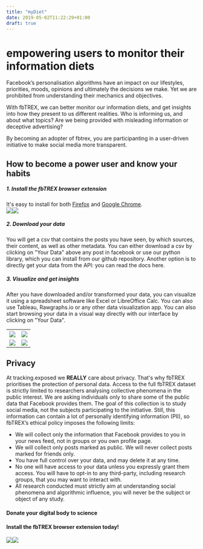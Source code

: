 ```yaml
---
title: "myDiet"
date: 2019-05-02T11:22:29+01:00
draft: true
---
```

# empowering users to monitor their information diets

Facebook’s personalisation algorithms have an impact on our lifestyles, priorities, moods, opinions and ultimately the decisions we make. Yet we are prohibited from understanding their mechanics and objectives. 

With fbTREX, we can better monitor our information diets, and get insights into how they present to us different realities. Who is informing us, and about what topics? Are we being provided with misleading information or deceptive advertising?

By becoming an adopter of fbtrex, you are participanting in a user-driven initiative to make social media more transparent.


## How to become a power user and know your habits

##### 1. Install the fbTREX browser extension

It's easy to install for both [Firefox](https://addons.mozilla.org/en-US/firefox/addon/facebook-tracking-exposed/) and [Google Chrome](https://chrome.google.com/webstore/detail/facebooktrackingexposed/fnknflppefckhjhecbfigfhlcbmcnmmi).<br>
<a target="_blank" href="https://addons.mozilla.org/en-US/firefox/addon/facebook-tracking-exposed/"><img src="https://facebook.tracking.exposed/images/AMO-button_1.png"></a><a target="_blank" href="https://chrome.google.com/webstore/detail/facebooktrackingexposed/fnknflppefckhjhecbfigfhlcbmcnmmi"><img src="https://facebook.tracking.exposed/images/ChromeWebStore_Badge_v2_206x58.png"></a>

##### 2. Download your data

You will get a csv that contains the posts you have seen, by which sources, their content, as well as other metadata. You can either download a csv by clicking on "Your Data" above any post in facebook or use our python library, which you can install from our github repository. Another option is to directly get your data from the API: you can read the docs here.


##### 3. Visualize and get insights

After you have downloaded and/or transformed your data, you can visualize it using a spreadsheet software like Excel or LibreOffice Calc. You can also use Tableau, Rawgraphs.io or any other data visualization app. You can also start browsing your data in a visual way directly with our interface by clicking on "Your Data".

<table><tr><th><img src="https://user-images.githubusercontent.com/40333748/57097897-255d6b00-6d19-11e9-9dcd-6fe65e8c4d82.png"></th><th><img src="https://user-images.githubusercontent.com/40333748/57097704-b3852180-6d18-11e9-84f1-590c59a17ba5.png"></th></tr><tr><td><img src="https://user-images.githubusercontent.com/40333748/57097671-9f412480-6d18-11e9-8edd-ee027d4bceaf.png"></td><td><img src="https://user-images.githubusercontent.com/40333748/57097644-8a649100-6d18-11e9-9ec5-777527d90ca0.png"></td></tr></table>

## Privacy

At tracking.exposed we **REALLY** care about privacy. That's why fbTREX prioritises the protection of personal data. Access to the full fbTREX dataset is strictly limited to researchers analysing collective phenomena in the public interest. We are asking individuals only to share some of the public data that Facebook provides them. The goal of this collection is to study social media, not the subjects participating to the initiative. Still, this information can contain a lot of personally identifying information (PII), so fbTREX’s ethical policy imposes the following limits:
* We will collect only the information that Facebook provides to you in your news feed, not in groups or you own profile page.
* We will collect only posts marked as public. We will never collect posts marked for friends only.
* You have full control over your data, and may delete it at any time.
* No one will have access to your data unless you expressly grant them access. You will have to opt-in to any third-party, including research groups, that you may want to interact with.
* All research conducted must strictly aim at understanding social phenomena and algorithmic influence, you will never be the subject or object of any study.


#### Donate your digital body to science
#### Install the fbTREX browser extension today!

<a target="_blank" href="https://addons.mozilla.org/en-US/firefox/addon/facebook-tracking-exposed/"><img src="https://facebook.tracking.exposed/images/AMO-button_1.png"></a><a target="_blank" href="https://chrome.google.com/webstore/detail/facebooktrackingexposed/fnknflppefckhjhecbfigfhlcbmcnmmi"><img src="https://facebook.tracking.exposed/images/ChromeWebStore_Badge_v2_206x58.png"></a>
